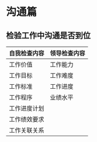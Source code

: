 # 沟通篇        
## 检验工作中沟通是否到位       

| 自我检查内容 | 领导检查内容 |
| ------------ | ------------ |
| 工作价值     | 工作能力     |
| 工作目标     | 工作难度     |
| 工作标准     | 工作进度     |
| 工作程序     | 业绩水平     |
| 工作进度计划 |              |
| 工作绩效要求 |              |
| 工作关联关系 |              |